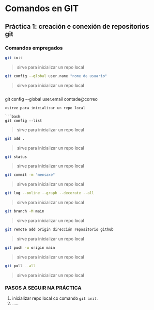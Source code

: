 # Comandos en GIT
## Práctica 1: creación e conexión de repositorios git

### Comandos empregados

```bash
git init
```
>sirve para inicializar un repo local

```bash
git config --global user.name "nome de usuario"
```
>sirve para inicializar un repo local

>```bash
git config --global user.email contade@correo
```
>sirve para inicializar un repo local

```bash
git config --list
```
>sirve para inicializar un repo local

```bash
git add .
```
>sirve para inicializar un repo local

```bash
git status
```
>sirve para inicializar un repo local

```bash
git commit -m "mensaxe"
```
>sirve para inicializar un repo local

```bash
git log --online --graph --decorate --all
```
>sirve para inicializar un repo local

```bash
git branch -M main
```
>sirve para inicializar un repo local

```bash
git remote add origin dirección repositorio github
```
>sirve para inicializar un repo local

```bash
git push -u origin main
```
>sirve para inicializar un repo local

```bash
git pull --all
```
>sirve para inicializar un repo local

### PASOS A SEGUIR NA PRÁCTICA

1. inicializar repo local co comando `git init`.
2. .....
